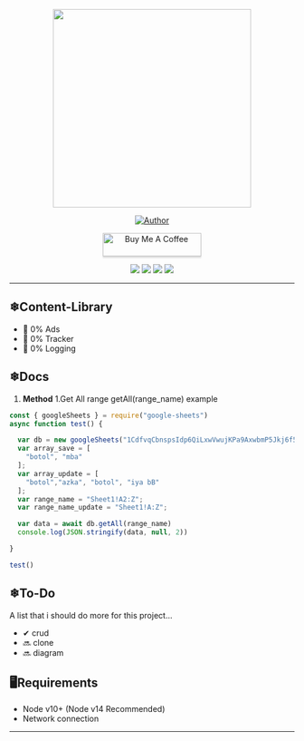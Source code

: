 
<p align = "center" >
    <img src="https://github.com/azkadev/azkadev/blob/main/pp.png?raw=true" width="350" height="350" />
</p >

<p align="center">
    <a href="https://github.com/azkadev"><img title="Author" src="https://img.shields.io/badge/AUTHOR-AZKADEV-orange.svg?style=for-the-badge&logo=github"></a>
</p>

<p align="center"> 
<a href="https://www.buymeacoffee.com/" target="_blank"><img src="https://cdn.buymeacoffee.com/buttons/default-blue.png" alt="Buy Me A Coffee" style="height: 41px !important;width: 174px !important;box-shadow: 0px 3px 2px 0px rgba(190, 190, 190, 0.5) !important;-webkit-box-shadow: 0px 3px 2px 0px rgba(190, 190, 190, 0.5) !important;" ></a>
</p>

<p align="center"> 
<a href="https://tiktok.com/@azkadev"><img src="https://hits.seeyoufarm.com/api/count/incr/badge.svg?url=https%3A%2F%2Fwww.tiktok.com%2F%40azkadev&count_bg=%234AA803&title_bg=%231C1C1C&icon=tiktok.svg&icon_color=%23FFFFFF&title=Tiktok&edge_flat=false"/></a>
<a href="https://github.com/azkadev"><img src="https://hits.seeyoufarm.com/api/count/incr/badge.svg?url=https%3A%2F%2Fgithub.com%2F%40azkadev&count_bg=%232300CB&title_bg=%23663838&icon=github.svg&icon_color=%23FFFFFF&title=Github&edge_flat=false"/></a>
<a href="https://instagram.com/azkadev"><img src="https://hits.seeyoufarm.com/api/count/incr/badge.svg?url=https%3A%2F%2Finstagram.com%2F%40azkadev&count_bg=%237C62F6&title_bg=%23663838&icon=instagram.svg&icon_color=%23FFFFFF&title=Instagram&edge_flat=false"/></a>
 <a href="https://www.youtube.com/channel/UC74N8oC9ow7PK-G8XfWVbcA"><img src="https://hits.seeyoufarm.com/api/count/incr/badge.svg?url=https%3A%2F%2Finstagram.com%2Fazkadev&count_bg=%237C62F6&title_bg=%23EB0000&icon=youtube.svg&icon_color=%23FFFFFF&title=Youtube&edge_flat=false"/></a> 
</p>

---

## ❄Content-Library
- 📰 0% Ads
- 💸 0% Tracker
- 📃 0% Logging

## ❄Docs 

1. **Method**
	1.Get All range 
		getAll(range_name)
		example
```js
const { googleSheets } = require("google-sheets")
async function test() {

  var db = new googleSheets("1CdfvqCbnspsIdp6QiLxwVwujKPa9AxwbmP5Jkj6f5tQ", "credentials.json")
  var array_save = [
    "botol", "mba"
  ];
  var array_update = [
    "botol","azka", "botol", "iya bB"
  ];
  var range_name = "Sheet1!A2:Z";
  var range_name_update = "Sheet1!A:Z";

  var data = await db.getAll(range_name)
  console.log(JSON.stringify(data, null, 2))

}

test()
```

## ❄To-Do
A list that i should do more for this project...

- ✔ crud
- 🔜 clone  
- 🔜 diagram  

## 🖥Requirements
- Node v10+ (Node v14 Recommended)
- Network connection

---
